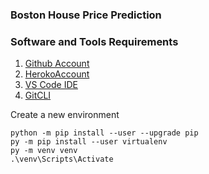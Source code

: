 ### Boston House Price Prediction

### Software and Tools Requirements

1. [Github Account](https://github.com)
2. [HerokoAccount](https://heroku.com)
3. [VS Code IDE](https://code.visualstudio.com/)
4. [GitCLI](https://git-scm.com/book/en/v2/Getting-Started-The-Command-Line)

Create a new environment

```
python -m pip install --user --upgrade pip
py -m pip install --user virtualenv
py -m venv venv
.\venv\Scripts\Activate
```